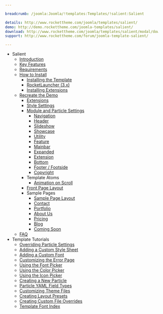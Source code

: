 ```yaml
---

breadcrumb: /joomla:Joomla/!templates:Templates/!salient:Salient

details: http://www.rockettheme.com/joomla/templates/salient/
demo: http://demo.rockettheme.com/joomla-templates/salient/
download: http://www.rockettheme.com/joomla/templates/salient/modal/downloads
support: http://www.rockettheme.com/forum/joomla-template-salient/

---
```


* Salient
    * [Introduction]()
    * [Key Features](INDEX.md#key-features)
    * [Requirements](INDEX.md#requirements)
    * [How to Install](../../platform/templates.md#how-to-install)
        * [Installing the Template](http://docs.gantry.org/gantry5/basics/installation#installing-a-gantry-theme)
        * [RocketLauncher (3.x)](../../platform/install_joomla_3x.md)
        * [Installing Extensions](../../platform/extensions.md#how-to-install-an-extension)
    * [Recreate the Demo](demo.md)
        * [Extensions](demo.md#recommended-extensions)
        * [Style Settings](demo_settings.md)
        * [Module and Particle Settings](demo.md#module-and-particle-settings)
            * [Navigation](demo_navigation.md)
            * [Header](demo_header.md)
            * [Slideshow](demo_slideshow.md)
            * [Showcase](demo_showcase.md)
            * [Utility](demo_utility.md)
            * [Feature](demo_feature.md)
            * [Mainbar](demo_mainbar.md)
            * [Expanded](demo_expanded.md)
            * [Extension](demo_extension.md)
            * [Bottom](demo_bottom.md)
            * [Footer / Footside](demo_footer.md)
            * [Copyright](demo_copyright.md)
        * Template Atoms
            * [Animation on Scroll](atom_aos.md)
        * [Front Page Layout](layout.md)
        * Sample Pages
            * [Sample Page Layout](default_layout.md) 
            * [Contact](contact.md)
            * [Portfolio](portfolio.md)
            * [About Us](aboutus.md)
            * [Pricing](pricing.md)
            * [Blog](blog.md)
            * [Coming Soon](comingsoon.md)
    * [FAQ](faq.md)
* Template Tutorials
    - [Overriding Particle Settings](http://docs.gantry.org/gantry5/tutorials/overriding-particle-settings)
    - [Adding a Custom Style Sheet](http://docs.gantry.org/gantry5/tutorials/adding-a-custom-style-sheet)
    - [Adding a Custom Font](http://docs.gantry.org/gantry5/tutorials/fonts)
    - [Customizing the Error Page](http://docs.gantry.org/gantry5/tutorials/customize-the-error-page)
    - [Using the Font Picker](http://docs.gantry.org/gantry5/tutorials/using-the-font-picker)
    - [Using the Color Picker](http://docs.gantry.org/gantry5/tutorials/using-the-color-picker)
    - [Using the Icon Picker](http://docs.gantry.org/gantry5/tutorials/using-the-icon-picker)
    - [Creating a New Particle](http://docs.gantry.org/gantry5/advanced/creating-a-new-particle)
    - [Particle YAML Field Types](http://docs.gantry.org/gantry5/advanced/particle-yaml-field-types)
    - [Customizing Theme Files](http://docs.gantry.org/gantry5/advanced/customizing-theme-files)
    - [Creating Layout Presets](http://docs.gantry.org/gantry5/advanced/creating-layout-presets)
    - [Creating Custom File Overrides](http://docs.gantry.org/gantry5/advanced/file-overrides)
    - [Template Font Index](../../../technical_tips/general/font_index.md)
